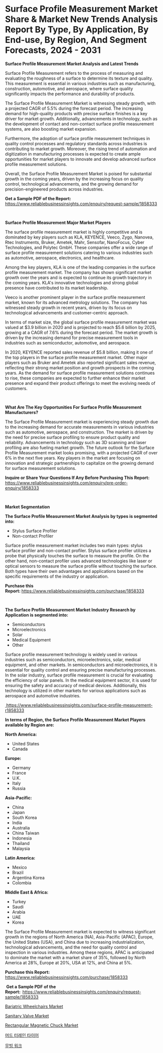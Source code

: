 <p><h1>Surface Profile Measurement Market Share & Market New Trends Analysis Report By Type, By Application, By End-use, By Region, And Segment Forecasts, 2024 - 2031</h1></p><p><strong>Surface Profile Measurement Market Analysis and Latest Trends</strong></p>
<p><p>Surface Profile Measurement refers to the process of measuring and evaluating the roughness of a surface to determine its texture and quality. This measurement is essential in various industries such as manufacturing, construction, automotive, and aerospace, where surface quality significantly impacts the performance and durability of products.</p><p>The Surface Profile Measurement Market is witnessing steady growth, with a projected CAGR of 5.5% during the forecast period. The increasing demand for high-quality products with precise surface finishes is a key driver for market growth. Additionally, advancements in technology, such as the development of contact and non-contact surface profile measurement systems, are also boosting market expansion.</p><p>Furthermore, the adoption of surface profile measurement techniques in quality control processes and regulatory standards across industries is contributing to market growth. Moreover, the rising trend of automation and digitization in manufacturing processes is expected to create ample opportunities for market players to innovate and develop advanced surface profile measurement solutions.</p><p>Overall, the Surface Profile Measurement Market is poised for substantial growth in the coming years, driven by the increasing focus on quality control, technological advancements, and the growing demand for precision-engineered products across industries.</p></p>
<p><strong>Get a Sample PDF of the Report:&nbsp;</strong> <a href="https://www.reliablebusinessinsights.com/enquiry/request-sample/1858333">https://www.reliablebusinessinsights.com/enquiry/request-sample/1858333</a></p>
<p>&nbsp;</p>
<p><strong>Surface Profile Measurement Major Market Players</strong></p>
<p><p>The surface profile measurement market is highly competitive and is dominated by key players such as KLA, KEYENCE, Veeco, Zygo, Nanovea, Rtec Instruments, Bruker, Ametek, Mahr, Sensofar, NanoFocus, Cyber Technologies, and Polytec GmbH. These companies offer a wide range of surface profile measurement solutions catering to various industries such as automotive, aerospace, electronics, and healthcare.</p><p>Among the key players, KLA is one of the leading companies in the surface profile measurement market. The company has shown significant market growth over the years and is expected to continue its growth trajectory in the coming years. KLA's innovative technologies and strong global presence have contributed to its market leadership.</p><p>Veeco is another prominent player in the surface profile measurement market, known for its advanced metrology solutions. The company has witnessed steady growth in recent years, driven by its focus on technological advancements and customer-centric approach.</p><p>In terms of market size, the global surface profile measurement market was valued at $3.9 billion in 2020 and is projected to reach $5.6 billion by 2025, growing at a CAGR of 7.6% during the forecast period. The market growth is driven by the increasing demand for precise measurement tools in industries such as semiconductor, automotive, and aerospace.</p><p>In 2020, KEYENCE reported sales revenue of $5.8 billion, making it one of the top players in the surface profile measurement market. Other major players such as Bruker and Ametek also reported significant sales revenue, reflecting their strong market position and growth prospects in the coming years. As the demand for surface profile measurement solutions continues to rise, these companies are expected to further enhance their market presence and expand their product offerings to meet the evolving needs of customers.</p></p>
<p>&nbsp;</p>
<p><strong>What Are The Key Opportunities For Surface Profile Measurement Manufacturers?</strong></p>
<p><p>The Surface Profile Measurement market is experiencing steady growth due to the increasing demand for accurate measurements in various industries such as automotive, aerospace, and construction. The market is driven by the need for precise surface profiling to ensure product quality and reliability. Advancements in technology such as 3D scanning and laser profiling are also fueling market growth. The future outlook for the Surface Profile Measurement market looks promising, with a projected CAGR of over 6% in the next five years. Key players in the market are focusing on innovation and strategic partnerships to capitalize on the growing demand for surface measurement solutions.</p></p>
<p><strong>Inquire or Share Your Questions If Any Before Purchasing This Report:</strong> <a href="https://www.reliablebusinessinsights.com/enquiry/pre-order-enquiry/1858333">https://www.reliablebusinessinsights.com/enquiry/pre-order-enquiry/1858333</a></p>
<p>&nbsp;</p>
<p><strong>Market Segmentation</strong></p>
<p><strong>The Surface Profile Measurement Market Analysis by types is segmented into:</strong></p>
<p><ul><li>Stylus Surface Profiler</li><li>Non-contact Profiler</li></ul></p>
<p><p>Surface profile measurement market includes two main types: stylus surface profiler and non-contact profiler. Stylus surface profiler utilizes a probe that physically touches the surface to measure the profile. On the other hand, non-contact profiler uses advanced technologies like laser or optical sensors to measure the surface profile without touching the surface. Both types have their own advantages and applications based on the specific requirements of the industry or application.</p></p>
<p><strong>Purchase this Report:&nbsp;</strong><a href="https://www.reliablebusinessinsights.com/purchase/1858333">https://www.reliablebusinessinsights.com/purchase/1858333</a></p>
<p>&nbsp;</p>
<p><strong>The Surface Profile Measurement Market Industry Research by Application is segmented into:</strong></p>
<p><ul><li>Semiconductors</li><li>Microelectronics</li><li>Solar</li><li>Medical Equipment</li><li>Other</li></ul></p>
<p><p>Surface profile measurement technology is widely used in various industries such as semiconductors, microelectronics, solar, medical equipment, and other markets. In semiconductors and microelectronics, it is essential for quality control and ensuring precise manufacturing processes. In the solar industry, surface profile measurement is crucial for evaluating the efficiency of solar panels. In the medical equipment sector, it is used for ensuring the safety and accuracy of medical devices. Additionally, this technology is utilized in other markets for various applications such as aerospace and automotive industries.</p></p>
<p><a href="https://www.reliablebusinessinsights.com/surface-profile-measurement-r1858333">&nbsp;https://www.reliablebusinessinsights.com/surface-profile-measurement-r1858333</a></p>
<p><strong>In terms of Region, the Surface Profile Measurement Market Players available by Region are:</strong></p>
<p>
    <p> <strong> North America: </strong>
        <ul>
            <li>United States</li>
            <li>Canada</li>
        </ul>
        </p> 
    <p> <strong> Europe: </strong>
        <ul>
            <li>Germany</li>
            <li>France</li>
            <li>U.K.</li>
            <li>Italy</li>
            <li>Russia</li>
        </ul>
        </p> 
    <p> <strong> Asia-Pacific: </strong>
        <ul>
            <li>China</li>
            <li>Japan</li>
            <li>South Korea</li>
            <li>India</li>
            <li>Australia</li>
            <li>China Taiwan</li>
            <li>Indonesia</li>
            <li>Thailand</li>
            <li>Malaysia</li>
        </ul>
        </p> 
    <p> <strong> Latin America: </strong>
        <ul>
            <li>Mexico</li>
            <li>Brazil</li>
            <li>Argentina Korea</li>
            <li>Colombia</li>
        </ul>
        </p> 
    <p> <strong> Middle East & Africa: </strong>
        <ul>
            <li>Turkey</li>
            <li>Saudi</li>
            <li>Arabia</li>
            <li>UAE</li>
            <li>Korea</li>
        </ul>
    </p>
    </p>
<p><p>The Surface Profile Measurement market is expected to witness significant growth in the regions of North America (NA), Asia-Pacific (APAC), Europe, the United States (USA), and China due to increasing industrialization, technological advancements, and the need for quality control and inspection in various industries. Among these regions, APAC is anticipated to dominate the market with a market share of 35%, followed by North America at 28%, Europe at 20%, USA at 12%, and China at 5%.</p></p>
<p><strong>Purchase this Report: </strong><a href="https://www.reliablebusinessinsights.com/purchase/1858333">https://www.reliablebusinessinsights.com/purchase/1858333</a></p>
<p>&nbsp;<strong>Get a Sample PDF of the Report:&nbsp;&nbsp;</strong><a href="https://www.reliablebusinessinsights.com/enquiry/request-sample/1858333">https://www.reliablebusinessinsights.com/enquiry/request-sample/1858333</a></p>
<p><strong></strong></p>
<p><p><a href="https://github.com/FrankHernanXXfnf/Market-Research-Report-List-1/blob/main/bariatric-wheelchairs-market.md">Bariatric Wheelchairs Market</a></p><p><a href="https://github.com/zzflqewx24/Market-Research-Report-List-1/blob/main/sanitary-valve-market.md">Sanitary Valve Market</a></p><p><a href="https://github.com/troySchroederhs/Market-Research-Report-List-1/blob/main/rectangular-magnetic-chuck-market.md">Rectangular Magnetic Chuck Market</a></p><p><a href="https://github.com/vskv4779xr1/Market-Research-Report-List-3/blob/main/411214069087.md">머드 터레인 타이어</a></p><p><a href="https://github.com/xvz497517413/Market-Research-Report-List-3/blob/main/902500569086.md">무빙 워크</a></p></p>